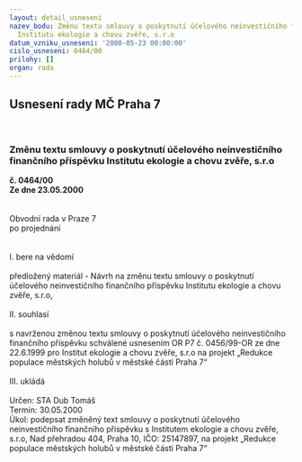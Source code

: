 ```yaml
---
layout: detail_usneseni
nazev_bodu: Změnu textu smlouvy o poskytnutí účelového neinvestičního finančního příspěvku
  Institutu ekologie a chovu zvěře, s.r.o
datum_vzniku_usneseni: '2000-05-23 00:00:00'
cislo_usneseni: 0464/00
prilohy: []
organ: rada
---
```

<div id="ucUsn_pList" class="usn">
	<span><h2>Usnesení rady MČ Praha 7 </h2>
<br></span><div class="standBody">
<span><h3>Změnu textu smlouvy o poskytnutí účelového neinvestičního finančního příspěvku Institutu ekologie a chovu zvěře, s.r.o</h3></span><div class="center">
		<strong>č. 0464/00</strong><br>
	</div>
<div class="center">
		<strong>Ze dne 23.05.2000</strong><br><br>
	</div>     <br>Obvodní rada v Praze 7<br>po projednání<br><br><br>I.	bere na vědomí<br><br> předložený materiál - Návrh na změnu textu smlouvy o poskytnutí účelového neinvestičního finančního příspěvku Institutu ekologie a chovu zvěře, s.r.o,<br><br>II.	souhlasí <br><br>s navrženou změnou textu smlouvy o poskytnutí účelového neinvestičního finančního příspěvku schválené usnesením OR P7  č. 0456/99-OR ze dne 22.6.1999 pro Institut ekologie a chovu zvěře, s.r.o na projekt „Redukce populace městských holubů v městské části Praha 7“<br><br>III.	ukládá <br><br> Určen:	     	STA Dub Tomáš<br>Termín: 30.05.2000<br>Úkol:	podepsat změněný text smlouvy o poskytnutí účelového neinvestičního finančního příspěvku s Institutem ekologie a chovu zvěře, s.r.o, Nad přehradou 404, Praha 10, IČO: 25147897, na projekt „Redukce populace městských holubů v městské části Praha 7“<br> <br>
</div>
</div>